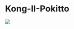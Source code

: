 # Kong-II-Pokitto

<a name="top"></a><img src="/Assets/KONGII_GameBanner.png" data-canonical-src="/Assets/KONGII_GameBanner.png" />
